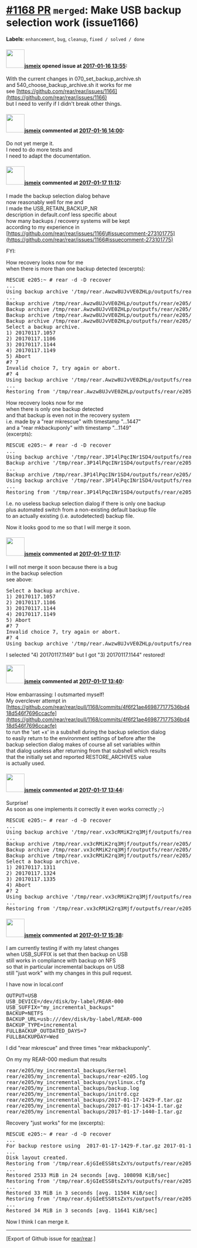 [\#1168 PR](https://github.com/rear/rear/pull/1168) `merged`: Make USB backup selection work (issue1166)
========================================================================================================

**Labels**: `enhancement`, `bug`, `cleanup`, `fixed / solved / done`

#### <img src="https://avatars.githubusercontent.com/u/1788608?u=925fc54e2ce01551392622446ece427f51e2f0ce&v=4" width="50">[jsmeix](https://github.com/jsmeix) opened issue at [2017-01-16 13:55](https://github.com/rear/rear/pull/1168):

With the current changes in 070\_set\_backup\_archive.sh  
and 540\_choose\_backup\_archive.sh it works for me  
see
[https://github.com/rear/rear/issues/1166](https://github.com/rear/rear/issues/1166)  
but I need to verify if I didn't break other things.

#### <img src="https://avatars.githubusercontent.com/u/1788608?u=925fc54e2ce01551392622446ece427f51e2f0ce&v=4" width="50">[jsmeix](https://github.com/jsmeix) commented at [2017-01-16 14:00](https://github.com/rear/rear/pull/1168#issuecomment-272868562):

Do not yet merge it.  
I need to do more tests and  
I need to adapt the documentation.

#### <img src="https://avatars.githubusercontent.com/u/1788608?u=925fc54e2ce01551392622446ece427f51e2f0ce&v=4" width="50">[jsmeix](https://github.com/jsmeix) commented at [2017-01-17 11:12](https://github.com/rear/rear/pull/1168#issuecomment-273111653):

I made the backup selection dialog behave  
now reasonably well for me and  
I made the USB\_RETAIN\_BACKUP\_NR  
description in default.conf less specific about  
how many backups / recovery systems will be kept  
according to my experience in  
[https://github.com/rear/rear/issues/1166\#issuecomment-273101775](https://github.com/rear/rear/issues/1166#issuecomment-273101775)

FYI:

How recovery looks now for me  
when there is more than one backup detected (excerpts):

<pre>
RESCUE e205:~ # rear -d -D recover
...
Using backup archive '/tmp/rear.Awzw8UJvVE0ZHLp/outputfs/rear/e205/20170117.1144/backup.tar.gz'
...
Backup archive /tmp/rear.Awzw8UJvVE0ZHLp/outputfs/rear/e205/20170117.1057/backup.tar.gz detected.
Backup archive /tmp/rear.Awzw8UJvVE0ZHLp/outputfs/rear/e205/20170117.1106/backup.tar.gz detected.
Backup archive /tmp/rear.Awzw8UJvVE0ZHLp/outputfs/rear/e205/20170117.1144/backup.tar.gz detected.
Backup archive /tmp/rear.Awzw8UJvVE0ZHLp/outputfs/rear/e205/20170117.1149/backup.tar.gz detected.
Select a backup archive.
1) 20170117.1057
2) 20170117.1106
3) 20170117.1144
4) 20170117.1149
5) Abort
#? 7
Invalid choice 7, try again or abort.
#? 4
Using backup archive '/tmp/rear.Awzw8UJvVE0ZHLp/outputfs/rear/e205/20170117.1144/backup.tar.gz'.
...
Restoring from '/tmp/rear.Awzw8UJvVE0ZHLp/outputfs/rear/e205/20170117.1144/backup.tar.gz'...
</pre>

How recovery looks now for me  
when there is only one backup detected  
and that backup is even not in the recovery system  
i.e. made by a "rear mkrescue" with timestamp "...1447"  
and a "rear mkbackuponly" with timestamp "...1149"  
(excerpts):

<pre>
RESCUE e205:~ # rear -d -D recover
...
Using backup archive '/tmp/rear.3P14lPqcINr1SD4/outputfs/rear/e205/20170116.1447/backup.tar.gz'
Backup archive '/tmp/rear.3P14lPqcINr1SD4/outputfs/rear/e205/20170116.1447/backup.tar.gz' not readable. Need to select another one.
...
Backup archive /tmp/rear.3P14lPqcINr1SD4/outputfs/rear/e205/20170117.1149/backup.tar.gz detected.
Using backup archive '/tmp/rear.3P14lPqcINr1SD4/outputfs/rear/e205/20170117.1149/backup.tar.gz'.
...
Restoring from '/tmp/rear.3P14lPqcINr1SD4/outputfs/rear/e205/20170117.1149/backup.tar.gz'...
</pre>

I.e. no useless backup selection dialog if there is only one backup  
plus automated switch from a non-existing default backup file  
to an actually existing (i.e. autodetected) backup file.

Now it looks good to me so that I will merge it soon.

#### <img src="https://avatars.githubusercontent.com/u/1788608?u=925fc54e2ce01551392622446ece427f51e2f0ce&v=4" width="50">[jsmeix](https://github.com/jsmeix) commented at [2017-01-17 11:17](https://github.com/rear/rear/pull/1168#issuecomment-273112628):

I will not merge it soon because there is a bug  
in the backup selection  
see above:

<pre>
Select a backup archive.
1) 20170117.1057
2) 20170117.1106
3) 20170117.1144
4) 20170117.1149
5) Abort
#? 7
Invalid choice 7, try again or abort.
#? 4
Using backup archive '/tmp/rear.Awzw8UJvVE0ZHLp/outputfs/rear/e205/20170117.1144/backup.tar.gz'.
</pre>

I selected "4) 20170117.1149" but I got "3) 20170117.1144" restored!

#### <img src="https://avatars.githubusercontent.com/u/1788608?u=925fc54e2ce01551392622446ece427f51e2f0ce&v=4" width="50">[jsmeix](https://github.com/jsmeix) commented at [2017-01-17 13:40](https://github.com/rear/rear/pull/1168#issuecomment-273160371):

How embarrassing: I outsmarted myself!  
My overclever attempt in  
[https://github.com/rear/rear/pull/1168/commits/4f6f21ae469877177536bd418d546f7696ccacfe](https://github.com/rear/rear/pull/1168/commits/4f6f21ae469877177536bd418d546f7696ccacfe)  
to run the 'set +x' in a subshell during the backup selection dialog  
to easily return to the environment settings of before after the  
backup selection dialog makes of course all set variables within  
that dialog useless after returning from that subshell which results  
that the initially set and reported RESTORE\_ARCHIVES value  
is actually used.

#### <img src="https://avatars.githubusercontent.com/u/1788608?u=925fc54e2ce01551392622446ece427f51e2f0ce&v=4" width="50">[jsmeix](https://github.com/jsmeix) commented at [2017-01-17 13:44](https://github.com/rear/rear/pull/1168#issuecomment-273161972):

Surprise!  
As soon as one implements it correctly it even works correctly ;-)

<pre>
RESCUE e205:~ # rear -d -D recover
...
Using backup archive '/tmp/rear.vx3cRMiK2rq3Mjf/outputfs/rear/e205/20170117.1335/backup.tar.gz'
...
Backup archive /tmp/rear.vx3cRMiK2rq3Mjf/outputfs/rear/e205/20170117.1311/backup.tar.gz detected.
Backup archive /tmp/rear.vx3cRMiK2rq3Mjf/outputfs/rear/e205/20170117.1324/backup.tar.gz detected.
Backup archive /tmp/rear.vx3cRMiK2rq3Mjf/outputfs/rear/e205/20170117.1335/backup.tar.gz detected.
Select a backup archive.
1) 20170117.1311
2) 20170117.1324
3) 20170117.1335
4) Abort
#? 2
Using backup archive '/tmp/rear.vx3cRMiK2rq3Mjf/outputfs/rear/e205/20170117.1324/backup.tar.gz'.
...
Restoring from '/tmp/rear.vx3cRMiK2rq3Mjf/outputfs/rear/e205/20170117.1324/backup.tar.gz'...
</pre>

#### <img src="https://avatars.githubusercontent.com/u/1788608?u=925fc54e2ce01551392622446ece427f51e2f0ce&v=4" width="50">[jsmeix](https://github.com/jsmeix) commented at [2017-01-17 15:38](https://github.com/rear/rear/pull/1168#issuecomment-273204200):

I am currently testing if with my latest changes  
when USB\_SUFFIX is set that then backup on USB  
still works in compliance with backup on NFS  
so that in particular incremental backups on USB  
still "just work" with my changes in this pull request.

I have now in local.conf

<pre>
OUTPUT=USB
USB_DEVICE=/dev/disk/by-label/REAR-000
USB_SUFFIX="my_incremental_backups"
BACKUP=NETFS
BACKUP_URL=usb:///dev/disk/by-label/REAR-000
BACKUP_TYPE=incremental
FULLBACKUP_OUTDATED_DAYS=7
FULLBACKUPDAY=Wed
</pre>

I did "rear mkrescue" and three times "rear mkbackuponly".

On my my REAR-000 medium that results

<pre>
rear/e205/my_incremental_backups/kernel
rear/e205/my_incremental_backups/rear-e205.log
rear/e205/my_incremental_backups/syslinux.cfg
rear/e205/my_incremental_backups/backup.log
rear/e205/my_incremental_backups/initrd.cgz
rear/e205/my_incremental_backups/2017-01-17-1429-F.tar.gz
rear/e205/my_incremental_backups/2017-01-17-1434-I.tar.gz
rear/e205/my_incremental_backups/2017-01-17-1440-I.tar.gz
</pre>

Recovery "just works" for me (excerpts):

<pre>
RESCUE e205:~ # rear -d -D recover
...
For backup restore using  2017-01-17-1429-F.tar.gz 2017-01-17-1434-I.tar.gz 2017-01-17-1440-I.tar.gz
...
Disk layout created.
Restoring from '/tmp/rear.6jGIeESS8tsZxYs/outputfs/rear/e205/my_incremental_backups/2017-01-17-1429-F.tar.gz'...
...
Restored 2533 MiB in 24 seconds [avg. 108098 KiB/sec]
Restoring from '/tmp/rear.6jGIeESS8tsZxYs/outputfs/rear/e205/my_incremental_backups/2017-01-17-1434-I.tar.gz'...
...
Restored 33 MiB in 3 seconds [avg. 11504 KiB/sec]
Restoring from '/tmp/rear.6jGIeESS8tsZxYs/outputfs/rear/e205/my_incremental_backups/2017-01-17-1440-I.tar.gz'...
...
Restored 34 MiB in 3 seconds [avg. 11641 KiB/sec]
</pre>

Now I think I can merge it.

------------------------------------------------------------------------

\[Export of Github issue for
[rear/rear](https://github.com/rear/rear).\]
